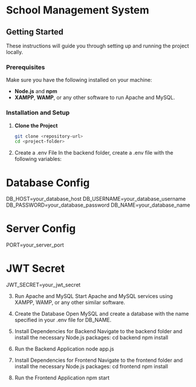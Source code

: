 # School Management System

## Getting Started

These instructions will guide you through setting up and running the project locally.

### Prerequisites
Make sure you have the following installed on your machine:
- **Node.js** and **npm**
- **XAMPP**, **WAMP**, or any other software to run Apache and MySQL.

### Installation and Setup
1. **Clone the Project**
   ```bash
   git clone <repository-url>
   cd <project-folder>

2. Create a .env File
In the backend folder, create a .env file with the following variables:
# Database Config
DB_HOST=your_database_host
DB_USERNAME=your_database_username
DB_PASSWORD=your_database_password
DB_NAME=your_database_name

# Server Config
PORT=your_server_port

# JWT Secret
JWT_SECRET=your_jwt_secret

3. Run Apache and MySQL
Start Apache and MySQL services using XAMPP, WAMP, or any other similar software.

4. Create the Database
Open MySQL and create a database with the name specified in your .env file for DB_NAME.

5. Install Dependencies for Backend
Navigate to the backend folder and install the necessary Node.js packages:
cd backend
npm install

6. Run the Backend Application
node app.js

7. Install Dependencies for Frontend
Navigate to the frontend folder and install the necessary Node.js packages:
cd frontend
npm install

8. Run the Frontend Application
npm start
